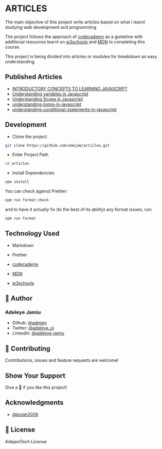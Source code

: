 # ARTICLES

The main objective of this project write articles based on what i learnt studying web development and programming

The project follows the approach of [codecademy](https://www.codecademy.com/) as a guideline with additional resources learnt on [w3schools](https://www.w3schools.com/) and [MDN](https://developer.mozilla.org/) to completing this course.

This project is being divided into articles or modules for breakdown as easy understanding.

## Published Articles

- [INTRODUCTORY CONCEPTS TO LEARNING JAVASCRIPT](https://dev.to/adejam/javascript-basic-concepts-4c40)
- [Understanding variables in Javascript](https://dev.to/adejam/understanding-variables-in-javascript-515j)
- [Understanding Scope in Javascript](https://dev.to/adejam/understanding-scope-in-javascript-4b18)
- [understanding-loops-in-javascript](https://dev.to/adejam/understanding-loops-in-javascript-44od)
- [understanding-conditional-statements-in-javascript](https://dev.to/adejam/understanding-conditional-statements-in-javascript-3f4p)

## Development

- Clone the project

```bash
git clone https://github.com/adejam/articles.git
```

- Enter Project Path

```bash
cd articles
```

- Install Dependencies

```bash
npm install
```

You can check against Prettier:

```bash
npm run format:check
```

and to have it actually fix (to the best of its ability) any format issues, run:

```bash
npm run format
```

## Technology Used

- Markdown

- Prettier

- [codecademy](https://www.codecademy.com/)

- [MDN](https://developer.mozilla.org/)

- [w3schools](https://www.w3schools.com/)

## :bust_in_silhouette: Author

### Adeleye Jamiu

- Github: [@adejam](http://github.com/adejam)
- Twitter: [@adeleye_oj](https://twitter.com/Adeleye_oj)
- LinkedIn: [@adeleye-jamiu](https://linkedin.com/in/adeleye-jamiu-6747061a3)

## :handshake: Contributing

Contributions, issues and feature requests are welcome!

## Show Your Support

Give a :star2: if you like this project!

## Acknowledgments

- [@bolah2009](http://github.com/bolah2009)

## :memo: License

AdejamTech License
